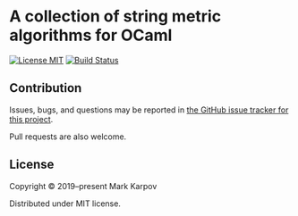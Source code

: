 # A collection of string metric algorithms for OCaml

[![License MIT](https://img.shields.io/badge/license-MIT-brightgreen.svg)](https://opensource.org/licenses/MIT)
[![Build Status](https://travis-ci.org/mrkkrp/string_metrics.svg?branch=master)](https://travis-ci.org/mrkkrp/string_metrics)

## Contribution

Issues, bugs, and questions may be reported in [the GitHub issue tracker for
this project](https://github.com/mrkkrp/string_metrics/issues).

Pull requests are also welcome.

## License

Copyright © 2019–present Mark Karpov

Distributed under MIT license.
